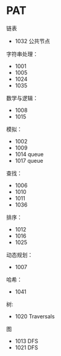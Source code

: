 # PAT

链表
- 1032 公共节点

字符串处理：
- 1001
- 1005
- 1024
- 1035


数学与逻辑：
- 1008
- 1015

模拟：
- 1002
- 1009
- 1014 queue
- 1017 queue

查找：
- 1006
- 1010
- 1011
- 1036

排序：
- 1012
- 1016
- 1025


动态规划：
- 1007

哈希：
- 1041

树:
- 1020 Traversals

图
- 1013 DFS
- 1021 DFS
